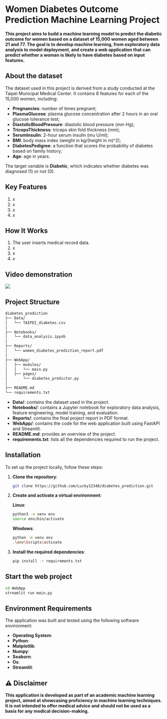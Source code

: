 # **Women Diabetes Outcome Prediction Machine Learning Project**

**This project aims to build a machine learning model to predict the diabetic outcome for women based on a dataset of 15,000 women aged between 21 and 77. The goal is to develop machine learning, from exploratory data analysis to model deployment, and create a web application that can predict whether a woman is likely to have diabetes based on input features.**


## **About the dataset**
The dataset used in this project is derived from a study conducted at the Taipei Municipal Medical Center. It contains 8 features for each of the 15,000 women, including:

* **Pregnancies**: number of times pregnant;
* **PlasmaGlucose**: plasma glucose concentration after 2 hours in an oral glucose tolerance test;
* **DiastolicBloodPressure**: diastolic blood pressure (mm Hg);
* **TricepsThickness**: triceps skin fold thickness (mm);
* **SerumInsulin**: 2-hour serum insulin (mu U/ml);
* **BMI**: body mass index (weight in kg/(height in m)^2);
* **DiabetesPedigree**: a function that scores the probability of diabetes based on family history;
* **Age**: age in years.

The target variable is **Diabetic**, which indicates whether diabetes was diagnosed (1) or not (0).


## **Key Features**
1. x
2. x
3. x
4. x

## **How It Works**

1. The user inserts medical record data.
2. x
3. x
4. x

## **Video demonstration**

![](https://media.tenor.com/ZPHHiCRxrlsAAAAj/happy-happy-happy-cat.gif)


## Project Structure

```bash
diabetes_prediction
├── Data/
│   └── TAIPEI_diabetes.csv
│
├── Notebooks/
│   └── data_analysis.ipynb
│
├── Reports/
│   └── women_diabetes_prediction_report.pdf
│
├── WebApp/
│   ├── modules/
│   │   └── main.py
│   ├── pages/
│       └── diabetes_predictor.py
│
├── README.md
└── requirements.txt

```
* **Data/**: contains the dataset used in the project.
* **Notebooks/**: contains a Jupyter notebook for exploratory data analysis, feature engineering, model training, and evaluation.
* **Reports/**: contains the final project report in PDF format.
* **WebApp/**: contains the code for the web application built using FastAPI and Streamlit.
* **README.md**: provides an overview of the project.
* **requirements.txt**: lists all the dependencies required to run the project.


## Installation

To set up the project locally, follow these steps:

1. **Clone the repository**:
   ```bash
   git clone https://github.com/Lucky12348/diabetes_prediction.git
   ```
2. **Create and activate a virtual environment**:

   **Linux**:
   ```bash
   python3 -m venv env
   source env/bin/activate
   ```

   **Windows**:
   ```bash
   python -m venv env
   .\env\Scripts\activate
   ```

3. **Install the required dependencies**:
   ```bash
   pip install -r requirements.txt
   ```

## Start the web project
```bash
cd WebApp
streamlit run main.py
```

## **Environment Requirements**

The application was built and tested using the following software environment:

- **Operating System**:
- **Python**:
- **Matplotlib**:
- **Numpy**:
- **Seaborn**:
- **Os**:
- **Streamlit**:


## ⚠️ **Disclaimer**

**This application is developed as part of an academic machine learning project, aimed at showcasing proficiency in machine learning techniques. It is not intended to offer medical advice and should not be used as a basis for any medical decision-making.**